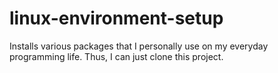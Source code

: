 # linux-environment-setup
Installs various packages that I personally use on my everyday programming life. Thus, I can just clone this project.
